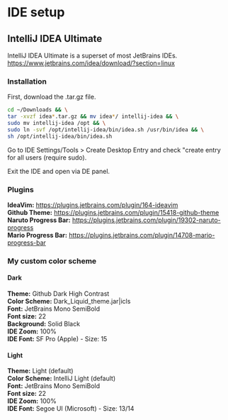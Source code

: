# IDE setup

## IntelliJ IDEA Ultimate
IntelliJ IDEA Ultimate is a superset of most JetBrains IDEs.
https://www.jetbrains.com/idea/download/?section=linux

### Installation

First, download the .tar.gz file.

```bash
cd ~/Downloads && \
tar -xvzf idea*.tar.gz && mv idea*/ intellij-idea && \
sudo mv intellij-idea /opt && \
sudo ln -svf /opt/intellij-idea/bin/idea.sh /usr/bin/idea && \
sh /opt/intellij-idea/bin/idea.sh
```

Go to IDE Settings/Tools > Create Desktop Entry and check "create entry for all users (require sudo).

Exit the IDE and open via DE panel.

### Plugins
**IdeaVim:** https://plugins.jetbrains.com/plugin/164-ideavim <br>
**Github Theme:** https://plugins.jetbrains.com/plugin/15418-github-theme <br>
**Naruto Progress Bar:** https://plugins.jetbrains.com/plugin/19302-naruto-progress <br>
**Mario Progress Bar:** https://plugins.jetbrains.com/plugin/14708-mario-progress-bar

### My custom color scheme

#### Dark
**Theme:** Github Dark High Contrast <br>
**Color Scheme:** Dark_Liquid_theme.jar|icls <br>
**Font:** JetBrains Mono SemiBold <br>
**Font size:** 22 <br>
**Background:** Solid Black <br>
**IDE Zoom:** 100% <br>
**IDE Font:** SF Pro (Apple) - Size: 15

#### Light
**Theme:** Light (default) <br>
**Color Scheme:** IntelliJ Light (default) <br>
**Font:** JetBrains Mono SemiBold <br>
**Font size:** 22 <br>
**IDE Zoom:** 100% <br>
**IDE Font:** Segoe UI (Microsoft) - Size: 13/14

